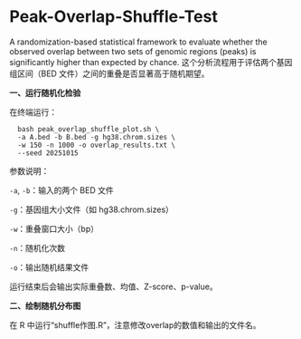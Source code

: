 # Peak-Overlap-Shuffle-Test
A randomization-based statistical framework to evaluate whether the observed overlap between two sets of genomic regions (peaks) is significantly higher than expected by chance.
这个分析流程用于评估两个基因组区间（BED 文件）之间的重叠是否显著高于随机期望。

**一、运行随机化检验**

在终端运行：
```
  bash peak_overlap_shuffle_plot.sh \
  -a A.bed -b B.bed -g hg38.chrom.sizes \
  -w 150 -n 1000 -o overlap_results.txt \
  --seed 20251015
```
参数说明：

`-a`, `-b`：输入的两个 BED 文件

`-g`：基因组大小文件（如 hg38.chrom.sizes）

`-w`：重叠窗口大小（bp）

`-n`：随机化次数

`-o`：输出随机结果文件

运行结束后会输出实际重叠数、均值、Z-score、p-value。

**二、绘制随机分布图**

在 R 中运行“shuffle作图.R”，注意修改overlap的数值和输出的文件名。
